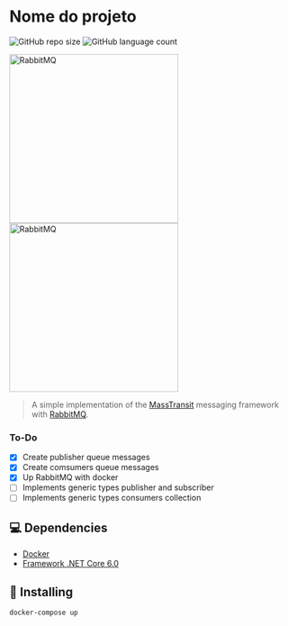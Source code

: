 # Nome do projeto

<!---Esses são exemplos. Veja https://shields.io para outras pessoas ou para personalizar este conjunto de escudos. Você pode querer incluir dependências, status do projeto e informações de licença aqui--->

![GitHub repo size](https://img.shields.io/github/repo-size/krauzy/mt-rabbit?style=for-the-badge)
![GitHub language count](https://img.shields.io/github/languages/count/krauzy/mt-rabbit?style=for-the-badge)

<img src="https://www.rabbitmq.com/img/logo-rabbitmq.svg" alt="RabbitMQ" width="300">
<img src="https://masstransit-project.com/mt-logo-color.png" alt="RabbitMQ" width="300">

> A simple implementation of the [MassTransit](https://masstransit-project.com/) messaging framework with [RabbitMQ](https://www.rabbitmq.com).

### To-Do

- [x] Create publisher queue messages
- [x] Create comsumers queue messages
- [x] Up RabbitMQ with docker
- [ ] Implements generic types publisher and subscriber
- [ ] Implements generic types consumers collection

## 💻 Dependencies

* [Docker](https://www.docker.com/)
* [Framework .NET Core 6.0](https://dotnet.microsoft.com/en-us/download/dotnet/6.0)

## 🚀 Installing

```sh
docker-compose up
```
